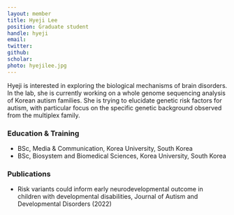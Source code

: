 ```yaml
---
layout: member
title: Hyeji Lee
position: Graduate student
handle: hyeji
email:
twitter:
github:
scholar: 
photo: hyejilee.jpg
---
```


Hyeji is interested in exploring the biological mechanisms of brain disorders. In the lab, she is currently working on a whole genome sequencing analysis of Korean autism families. She is trying to elucidate genetic risk factors for autism, with particular focus on the specific genetic background observed from the multiplex family.


### Education & Training

- BSc, Media & Communication, Korea University, South Korea
- BSc, Biosystem and Biomedical Sciences, Korea University, South Korea


### Publications
- Risk variants could inform early neurodevelopmental outcome in children with developmental disabilities, Journal of Autism and Developmental Disorders (2022)

